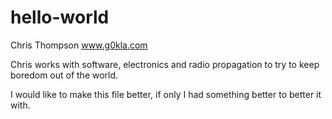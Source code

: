 # hello-world
Chris Thompson
www.g0kla.com

Chris works with software, electronics and radio propagation to try to keep boredom out of the world.

I would like to make this file better, if only I had something better to better it with.
